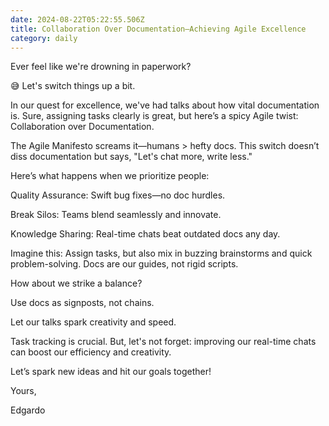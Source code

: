 ```yaml
---
date: 2024-08-22T05:22:55.506Z
title: Collaboration Over Documentation–Achieving Agile Excellence
category: daily
---
```

Ever feel like we're drowning in paperwork?

😅 Let's switch things up a bit.

In our quest for excellence, we've had talks about how vital documentation is. Sure, assigning tasks clearly is great, but here’s a spicy Agile twist: Collaboration over Documentation.

The Agile Manifesto screams it—humans > hefty docs. This switch doesn’t diss documentation but says, "Let's chat more, write less."

Here’s what happens when we prioritize people:

Quality Assurance: Swift bug fixes—no doc hurdles.

Break Silos: Teams blend seamlessly and innovate.

Knowledge Sharing: Real-time chats beat outdated docs any day.

Imagine this: Assign tasks, but also mix in buzzing brainstorms and quick problem-solving. Docs are our guides, not rigid scripts.

How about we strike a balance?

Use docs as signposts, not chains.

Let our talks spark creativity and speed.

Task tracking is crucial. But, let's not forget: improving our real-time chats can boost our efficiency and creativity.

Let’s spark new ideas and hit our goals together!

Yours,

Edgardo
